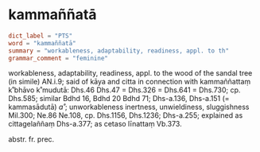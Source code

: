 # kammaññatā

``` toml
dict_label = "PTS"
word = "kammaññatā"
summary = "workableness, adaptability, readiness, appl. to th"
grammar_comment = "feminine"
```

workableness, adaptability, readiness, appl. to the wood of the sandal tree (in simile) AN.i.9; said of kāya and citta in connection with kammaññattaṃ k˚bhāvo k˚mudutā: Dhs.46 Dhs.47 = Dhs.326 = Dhs.641 = Dhs.730; cp. Dhs.585; similar Bdhd 16, Bdhd 20 Bdhd 71; Dhs\-a.136, Dhs\-a.151 (= kammasādutā) *a˚*; unworkableness inertness, unwieldiness, sluggishness Mil.300; Ne.86 Ne.108, cp. Dhs.1156, Dhs.1236; Dhs\-a.255; explained as cittagelaññaṃ Dhs\-a.377; as cetaso līnattaṃ Vb.373.

abstr. fr. prec.


